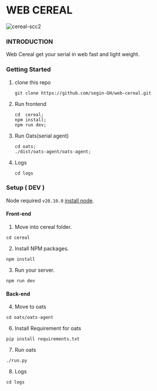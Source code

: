 # WEB CEREAL

![cereal-scc2](https://github.com/segin-GH/web-cereal/assets/98380527/b0314f50-1c09-4c0d-90fc-e6041abff6bd)



### INTRODUCTION
Web Cereal get your serial in web fast and light weight.

### Getting Started
1. clone this repo
	```
	git clone https://github.com/segin-GH/web-cereal.git
	```
2. Run frontend 
	```
	cd  cereal;
	npm install;
	npm run dev;
	``` 
3. Run Oats(serial agent)
	```
	cd oats;
	./dist/oats-agent/oats-agent;
	```
4. Logs
	```
	cd logs
	```
	


### Setup ( DEV )
Node required `v20.10.0` [install node](https://github.com/nodesource/distributions).

#### Front-end 
1. Move into cereal folder.
```
cd cereal
```
2. Install NPM packages.
```
npm install
```
3. Run your server.
```
npm run dev
```
#### Back-end 

4. Move to oats
```
cd oats/oats-agent
```
6. Install Requirement for oats
```
pip install requirements.txt
```
7. Run oats
```
./run.py
```
8. Logs
```
cd logs
```
